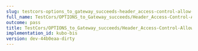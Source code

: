 ```yaml
---
slug: testcors-options_to_gateway_succeeds-header_access-control-allow-headers
full_name: TestCors/OPTIONS_to_Gateway_succeeds/Header_Access-Control-Allow-Headers
outcome: pass
title: TestCors/OPTIONS_to_Gateway_succeeds/Header_Access-Control-Allow-Headers
implementation_id: kubo-bis
version: dev-44b0eaa-dirty
---
```


